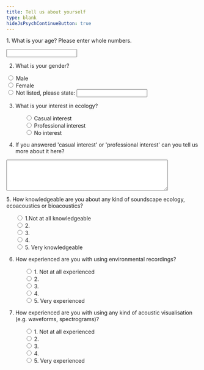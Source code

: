 ```yaml
---
title: Tell us about yourself
type: blank
hideJsPsychContinueButton: true
---
```


<div style = "left-align" class = "wrap">
1. What is your age?
Please enter whole numbers. <p id = q1>
<input type="text" name="Q1age"/><p>

2. What is your gender? <p id = q2><ul>
<input type = "radio" name = "Q2" value = "1">
<label>Male </label><br>
<input type = "radio" name = "Q2" value = "2">
<label>Female </label><br>
<input type = "radio" name = "Q2" value = "3">
<label>Not listed, please state: </label>
<input type="text" name="othergender_text"/></ul><p>

3. What is your interest in ecology? <p id = q3><ul>
<input type = "radio" name = "Q3" value = "1"> Casual interest <br>
<input type = "radio" name = "Q3" value = "2"> Professional interest <br>
<input type = "radio" name = "Q3" value = "3"> No interest</ul><p>

4. If you answered 'casual interest' or 'professional interest' can you tell us more about it here? <p id = q4>
<textarea id="Q4" name="Q4" class="element textarea medium" rows = "5" cols = "50"></textarea> <p>

<label class= "statement">5. How knowledgeable are you about any kind of soundscape ecology, ecoacoustics or bioacoustics?</label><p id="q5">
    <ul class = "likert">
        <input type="radio" name="q5" value="1">
        <label>1.Not at all knowledgeable</label>
       <br>
     <input type="radio" name="q5" value="2">
        <label>2.</label>
       <br>
      <input type="radio" name="q5" value="3">
        <label>3. </label>
        <br>
      <input type="radio" name="q5" value="4">
        <label>4. </label>
        <br>
     <input type="radio" name="q5" value="5">
        <label>5. Very knowledgeable</label>
        <br>
</ul><p>

6. How experienced are you with using environmental recordings?<p id = q6><ul>
      <input type="radio" name="q6" value="1">
        <label>1. Not at all experienced</label><br>
        <input type="radio" name="q6" value="2">
        <label>2.</label><br>
        <input type="radio" name="q6" value="3">
        <label>3. </label><br>
        <input type="radio" name="q6" value="4">
        <label>4. </label><br>
        <input type="radio" name="q6" value="5">
        <label>5. Very experienced</label>
</ul></p>


7. How experienced are you with using any kind of acoustic visualisation (e.g. waveforms, spectrograms)?<p id = q7><ul>
        <input type="radio" name="q7" value="1">
        <label>1. Not at all experienced</label><br>
        <input type="radio" name="q7" value="2">
        <label>2.</label><br>
        <input type="radio" name="q7" value="3">
        <label>3. </label><br>
        <input type="radio" name="q7" value="4">
        <label>4. </label><br>
        <input type="radio" name="q7" value="5">
        <label>5. Very experienced</label>
</ul>

</div>
